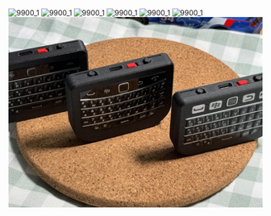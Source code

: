 <img src="https://github.com/ZitaoTech/BBQ20-USB_BLE_Keyboard/blob/main/gallery/IMG_0019.jpeg"  alt="9900_1" align=center />
<img src="https://github.com/ZitaoTech/BBQ20-USB_BLE_Keyboard/blob/main/gallery/IMG_0023.jpeg"  alt="9900_1" align=center />
<img src="https://github.com/ZitaoTech/BBQ20-USB_BLE_Keyboard/blob/main/gallery/IMG_0029.jpeg"  alt="9900_1" align=center />
<img src="https://github.com/ZitaoTech/BBQ20-USB_BLE_Keyboard/blob/main/gallery/IMG_0032.jpeg"  alt="9900_1" align=center />
<img src="https://github.com/ZitaoTech/BBQ20-USB_BLE_Keyboard/blob/main/gallery/IMG_0081.jpeg"  alt="9900_1" align=center />
<img src="https://github.com/ZitaoTech/BBQ20-USB_BLE_Keyboard/blob/main/gallery/IMG_0082.jpeg"  alt="9900_1" align=center />
<img src="https://github.com/ZitaoTech/BBQ20-USB_BLE_Keyboard/blob/main/gallery/Q10_Q20_9900_1.jpg"  alt="9900_1" align=center />
